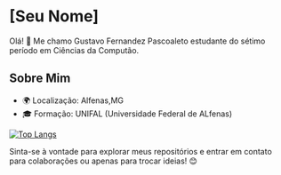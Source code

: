 # [Seu Nome]

Olá! 👋 Me chamo Gustavo Fernandez Pascoaleto estudante do sétimo período em Ciências da Computão.

## Sobre Mim

- 🌍 Localização: Alfenas,MG
- 🎓 Formação: UNIFAL (Universidade Federal de ALfenas)

[![Top Langs](https://github-readme-stats.vercel.app/api/top-langs/?username=anuraghazra&layout=pie)](https://github.com/anuraghazra/github-readme-stats)






















Sinta-se à vontade para explorar meus repositórios e entrar em contato para colaborações ou apenas para trocar ideias! 😊
